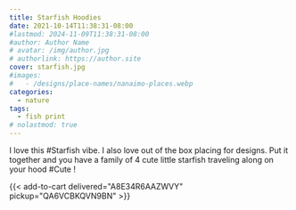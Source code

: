 ```yaml
---
title: Starfish Hoodies
date: 2021-10-14T11:38:31-08:00
#lastmod: 2024-11-09T11:38:31-08:00
#author: Author Name
# avatar: /img/author.jpg
# authorlink: https://author.site
cover: starfish.jpg
#images:
#   - /designs/place-names/nanaimo-places.webp
categories:
  - nature
tags:
  - fish print
# nolastmod: true
---
```


I love this #Starfish vibe. I also love out of the box placing for designs. Put it together and you have a family of 4 cute little starfish traveling along on your hood #Cute !


<!--more-->
{{< add-to-cart delivered="A8E34R6AAZWVY" pickup="QA6VCBKQVN9BN" >}}
